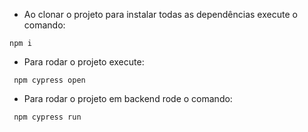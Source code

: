 - Ao clonar o projeto para instalar todas as dependências execute o comando: 
```
npm i
```
- Para rodar o projeto execute:
```
 npm cypress open
 ```
- Para rodar o projeto em backend rode o comando:
```
 npm cypress run
 ```

